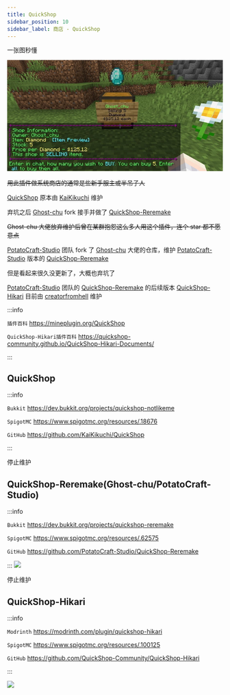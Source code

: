 ```yaml
---
title: QuickShop
sidebar_position: 10
sidebar_label: 商店 - QuickShop
---
```


<!--markdownlint-disable line-length-->

一张图秒懂

![](_images/QuickShop.jpg)

~~用此插件做系统商店的通常是些新手服主或半吊子人~~

[QuickShop](QuickShop.md#quickshop) 原本由 [KaiKikuchi](https://github.com/KaiKikuchi) 维护

弃坑之后 [Ghost-chu](https://github.com/Ghost-chu) fork 接手并做了 [QuickShop-Reremake](QuickShop.md#quickshop-reremakeghost-chupotatocraft-studio)

~~Ghost-chu 大佬放弃维护后曾在某群抱怨这么多人用这个插件，连个 star 都不愿意点~~

[PotatoCraft-Studio](https://github.com/PotatoCraft-Studio) 团队 fork 了 [Ghost-chu](https://github.com/Ghost-chu) 大佬的仓库，维护 [PotatoCraft-Studio](https://github.com/PotatoCraft-Studio) 版本的 [QuickShop-Reremake](QuickShop.md#quickshop-reremakeghost-chupotatocraft-studio)

但是看起来很久没更新了，大概也弃坑了

[PotatoCraft-Studio](https://github.com/PotatoCraft-Studio) 团队的 [QuickShop-Reremake](QuickShop.md#quickshop-reremakeghost-chupotatocraft-studio) 的后续版本 [QuickShop-Hikari](QuickShop.md#quickshop-hikari) 目前由 [creatorfromhell](https://github.com/creatorfromhell) 维护

:::info

`插件百科` https://mineplugin.org/QuickShop

`QuickShop-Hikari插件百科` https://quickshop-community.github.io/QuickShop-Hikari-Documents/

:::

<!--markdownlint-disable line-length-->

## QuickShop

:::info

`Bukkit` https://dev.bukkit.org/projects/quickshop-notlikeme

`SpigotMC` https://www.spigotmc.org/resources/.18676

`GitHub` https://github.com/KaiKikuchi/QuickShop

:::

停止维护

## QuickShop-Reremake(Ghost-chu/PotatoCraft-Studio)

:::info

`Bukkit` https://dev.bukkit.org/projects/quickshop-reremake

`SpigotMC` https://www.spigotmc.org/resources/.62575

`GitHub` https://github.com/PotatoCraft-Studio/QuickShop-Reremake

:::
![](https://bstats.org/signatures/bukkit/QuickShop-Reremake.svg)

停止维护

## QuickShop-Hikari

:::info

`Modrinth` https://modrinth.com/plugin/quickshop-hikari

`SpigotMC` https://www.spigotmc.org/resources/.100125

`GitHub` https://github.com/QuickShop-Community/QuickShop-Hikari

:::

![](https://bstats.org/signatures/bukkit/QuickShop-Hikari.svg)

